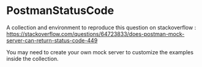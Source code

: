 # PostmanStatusCode
A collection and environment to reproduce this question on stackoverflow : https://stackoverflow.com/questions/64723833/does-postman-mock-server-can-return-status-code-449

You may need to create your own mock server to customize the examples inside the collection.
